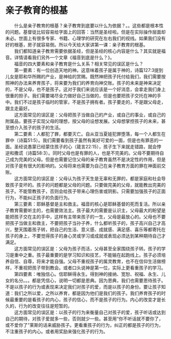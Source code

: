 # 亲子教育的根基



<p>　　什么是亲子教育的根基？亲子教育到底要以什么为依据？。。这些都是根本性的问题。基督徒比较容易给字面上的回答：当然是圣经啦。但是在实际操作层面却未必。世面上有很多专家、书籍、心理学的研究在左右我们的视线。如果我们没有好的根基，房子就容易倒。所以今天给大家讲第一课：亲子教育的根基。<br />
　　我们都知道亲子教育需要依据圣经，但是圣经的核心内容是什么？其实就是福音。详情请看我们另外一个文章《福音到底是什么？》。<br />
　　福音的四大要素和亲子教育是什么关系？相关常见的误区是什么？<br />
　　第一要素：有一位创造天地的神。这意味着孩子是属于神的，诗篇127:3提到儿女是耶和华所赐的产业，是神给的赏赐。既然神把孩子托付给我们，我们需要按照神的办法来养育孩子，将来要为我们的养育向神交账。孩子的未来是神来决定的，不是父母，也不是孩子。这对于我们来说应该是一个好消息，会拿走我们身上很重的担子。我们需要竭尽全力做好自己当做的，但是也要把孩子交托在神的手中。我们不过是孩子临时的管家，不是孩子拥有者。孩子要走的，不是跟父母走，跟主走最好。<br />
　　这方面常见的误区是：父母把孩子当做自己的产业，或自己的事业，或自己的附属品，要孩子实现父母的理想，按父母的设想发展。父母想掌控孩子的未来，甚至想介入孩子的孩子的生活。<br />
　　第二要素：人都犯了罪，都要灭亡。自从亚当夏娃犯罪堕落，每一个人都生在罪中（诗篇51:5）。我们需要看到孩子虽然有美好可爱的一面，但是也有罪恶的一面。圣经说愚蒙已经蒙住孩子的心（箴言22:15），孩子生下来就走错路，就会悖逆和撒谎（诗篇58:3）。同时父母也是有罪的人，也是不完美的。父母不要期待自己成为完美的父母。但是也需要记住父母的亲子教育虽然不是决定性的作用，但是对孩子是有很大的影响的。父母将来也需要为自己在亲子教育方面的罪在神面前交账。<br />
　　这方面常见的误区是：父母认为孩子天生是无辜和无罪的，都是家庭和社会导致孩子变坏的。孩子的问题都是父母的问题。只要做完美的父母，就能教出完美的孩子。不能管教孩子，否则会给孩子带来心理伤害或阴影。只需要加强孩子的正面行为，不能纠正孩子的负面行为。<br />
　　第三要素：耶稣基督是主和救主。福音的核心是耶稣基督的死而复活。所以亲子教育需要听主的，也需要效法主。孩子最大的需要是认识主，父母最大的盼望是能把孩子交在主的手中，这样有主带来孩子的一生，父母是最放心的。父母也不要把孩子当做主和救主，不要把孩子当孙子养，什么都听孩子的，孩子高兴自己才高兴，整天围着孩子转，把自己的生活、意义感、成就感、满足感、喜乐等都寄托在孩子的身上，不要觉得孩子的身心灵或学习或成就或表现必须达到某种期待自己才满足。<br />
　　这方面常见的误区是：父母为孩子而活，父母甚至全家围绕孩子转。孩子的学习是重中之重。孩子最重要的是学习知识和技艺，不能输在起跑线上。孩子必须培养自信、自尊，将来才能自强。父母不重视孩子的属灵教育，也不在信仰生活做榜样，不重视把孩子带到教会。或者口头说神是第一位，实际上更看重孩子的学习。<br />
　　第四要素：唯独信心。信耶稣得永生。得到神的接纳、宽恕、祝福、永生、儿女的名分。。。都是凭信心，说明一切都是恩典。因为恩典，我们也需要恩待孩子。不是以孩子的行为或表现来决定我们对孩子的爱，而是以孩子的身份。要让孩子知道：我们之所以爱，之所以养育，都是因为他们是我们的孩子。我们养育孩子的时候最重要的是看孩子的内心，孩子的信心，而不是孩子的行为。内心的改变才是长久的，行为的改变往往是短暂的。<br />
　　这方面常见的误区是：以孩子的行为来衡量自己对孩子的爱，孩子听话或达到自己的期待，对孩子爱就多一些，否则就少一些。甚至用“你不听话就不要你了，或不爱你了”莱斯的话来威胁孩子。更看重孩子的行为，纠正的都是孩子的行为，不注重孩子的内心。或者用奖励来强化孩子的行为。</p>